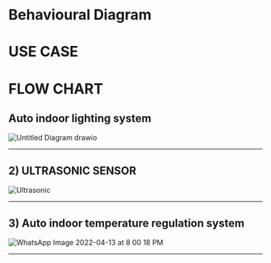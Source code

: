 # Behavioural Diagram

# USE CASE

# FLOW CHART
##  Auto indoor lighting system


![Untitled Diagram drawio](https://user-images.githubusercontent.com/98879965/163122660-27a9b836-2aa1-4121-b09b-064521f5bd07.png)

---------------------------

## 2) ULTRASONIC SENSOR

![Ultrasonic](https://user-images.githubusercontent.com/98879965/163122843-7ac5b5e6-f45b-4247-b16c-bed7fb5c5d9b.png)

-----------------------------


## 3) Auto indoor temperature regulation system 

![WhatsApp Image 2022-04-13 at 8 00 18 PM](https://user-images.githubusercontent.com/98831772/163205164-92e22538-d701-4d40-b2d7-cc0a72bb01d8.jpeg)

------------------------------------------------

